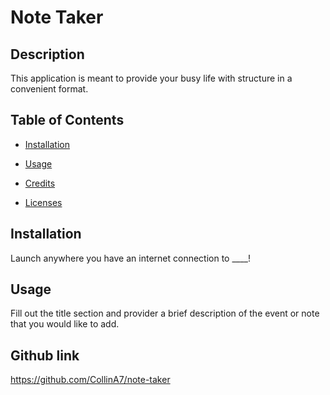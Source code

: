   # Note Taker

  ## Description
  
  This application is meant to provide your busy life with structure in a convenient format.
  
  ## Table of Contents
  
  - [Installation](#installation)

  - [Usage](#usage)

  - [Credits](#credits)

  - [Licenses](#license)
  
  ## Installation
  
  Launch anywhere you have an internet connection to ____!
  
  ## Usage
  
  Fill out the title section and provider a brief description of the event or note that you would like to add.

  ## Github link

  https://github.com/CollinA7/note-taker
